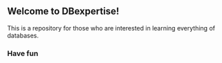 ## Welcome to DBexpertise!

This is a repository for those who are interested in learning everything of databases.

### Have fun

